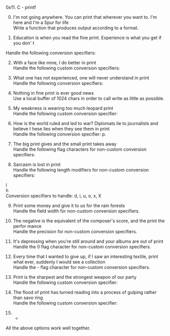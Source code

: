 0x11. C - printf

                                                                    
                                                                                    
0. I'm not going anywhere. You can print that wherever you want to. I'm here and I'm
 a Spur for life                                                                    
Write a function that produces output according to a format.                        
                                                                                    
                                                                                    
1. Education is when you read the fine print. Experience is what you get if you don'
t

                                                                                   
Handle the following conversion specifiers:

2. With a face like mine, I do better in print                                      
Handle the following custom conversion specifiers:                                  

                                                                                    
3. What one has not experienced, one will never understand in print                 
Handle the following conversion specifiers:                                         

                                                                                    
4. Nothing in fine print is ever good news                                          
Use a local buffer of 1024 chars in order to call write as little as possible.      

                                                                                    
5. My weakness is wearing too much leopard print                                    
Handle the following custom conversion specifier:                                   

                                                                                    
6. How is the world ruled and led to war? Diplomats lie to journalists and believe t
hese lies when they see them in print                                               
Handle the following conversion specifier: p.                                       

                                                                                    
7. The big print gives and the small print takes away                               
Handle the following flag characters for non-custom conversion specifiers:          

                                                                                    
8. Sarcasm is lost in print                                                         
Handle the following length modifiers for non-custom conversion specifiers:         
                                                                                    
l                                                                                   
h                                                                                   
Conversion specifiers to handle: d, i, u, o, x, X                                   


                                                                                    
9. Print some money and give it to us for the rain forests                          
Handle the field width for non-custom conversion specifiers.                        

                                                                                    
10. The negative is the equivalent of the composer's score, and the print the perfor
mance                                                                               
Handle the precision for non-custom conversion specifiers.                          

                                                                                    
11. It's depressing when you're still around and your albums are out of print       
Handle the 0 flag character for non-custom conversion specifiers.                   

                                                                                    
12. Every time that I wanted to give up, if I saw an interesting textile, print what
 ever, suddenly I would see a collection                                            
Handle the - flag character for non-custom conversion specifiers.                   

                                                                                    
13. Print is the sharpest and the strongest weapon of our party                     
Handle the following custom conversion specifier:                                   

                                                                                    
14. The flood of print has turned reading into a process of gulping rather than savo
ring                                                                                
Handle the following custom conversion specifier:                                   

                                                                                    
15. *                                                                               
All the above options work well together.
